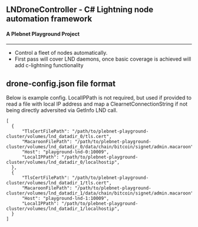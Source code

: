 ﻿## LNDroneController - C# Lightning node automation framework
#### A Plebnet Playground Project
---
- Control a fleet of nodes automatically. 
- First pass will cover LND daemons, once basic coverage is achieved will add c-lightning functionality
  

## drone-config.json file format
Below is example config. LocalIPPath is not required, but used if provided to read a file with local IP address and map a ClearnetConnectionString if not being directly adversited via GetInfo LND call. 
  ```
[
    {
        "TlsCertFilePath": "/path/to/plebnet-playground-cluster/volumes/lnd_datadir_0/tls.cert",
        "MacaroonFilePath": "/path/to/plebnet-playground-cluster/volumes/lnd_datadir_0/data/chain/bitcoin/signet/admin.macaroon",
        "Host": "playground-lnd-0:10009",
        "LocalIPPath": "/path/to/plebnet-playground-cluster/volumes/lnd_datadir_0/localhostip",
    },
    {
        "TlsCertFilePath": "/path/to/plebnet-playground-cluster/volumes/lnd_datadir_1/tls.cert",
        "MacaroonFilePath": "/path/to/plebnet-playground-cluster/volumes/lnd_datadir_1/data/chain/bitcoin/signet/admin.macaroon",
        "Host": "playground-lnd-1:10009",
        "LocalIPPath": "/path/to/plebnet-playground-cluster/volumes/lnd_datadir_1/localhostip",
    }
]
  ```